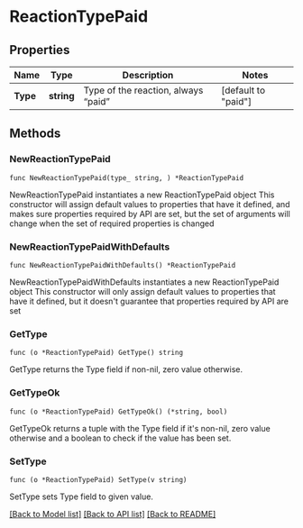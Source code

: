 # ReactionTypePaid

## Properties

Name | Type | Description | Notes
------------ | ------------- | ------------- | -------------
**Type** | **string** | Type of the reaction, always “paid” | [default to "paid"]

## Methods

### NewReactionTypePaid

`func NewReactionTypePaid(type_ string, ) *ReactionTypePaid`

NewReactionTypePaid instantiates a new ReactionTypePaid object
This constructor will assign default values to properties that have it defined,
and makes sure properties required by API are set, but the set of arguments
will change when the set of required properties is changed

### NewReactionTypePaidWithDefaults

`func NewReactionTypePaidWithDefaults() *ReactionTypePaid`

NewReactionTypePaidWithDefaults instantiates a new ReactionTypePaid object
This constructor will only assign default values to properties that have it defined,
but it doesn't guarantee that properties required by API are set

### GetType

`func (o *ReactionTypePaid) GetType() string`

GetType returns the Type field if non-nil, zero value otherwise.

### GetTypeOk

`func (o *ReactionTypePaid) GetTypeOk() (*string, bool)`

GetTypeOk returns a tuple with the Type field if it's non-nil, zero value otherwise
and a boolean to check if the value has been set.

### SetType

`func (o *ReactionTypePaid) SetType(v string)`

SetType sets Type field to given value.



[[Back to Model list]](../README.md#documentation-for-models) [[Back to API list]](../README.md#documentation-for-api-endpoints) [[Back to README]](../README.md)


